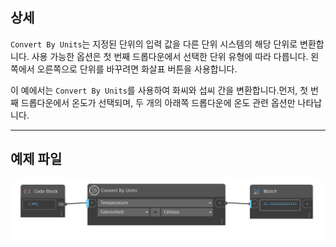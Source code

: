 ## 상세
`Convert By Units`는 지정된 단위의 입력 값을 다른 단위 시스템의 해당 단위로 변환합니다. 사용 가능한 옵션은 첫 번째 드롭다운에서 선택한 단위 유형에 따라 다릅니다. 왼쪽에서 오른쪽으로 단위를 바꾸려면 화살표 버튼을 사용합니다.

이 예에서는 `Convert By Units`를 사용하여 화씨와 섭씨 간을 변환합니다.먼저, 첫 번째 드롭다운에서 온도가 선택되며, 두 개의 아래쪽 드롭다운에 온도 관련 옵션만 나타납니다.
___
## 예제 파일

![Convert By Units](./UnitsUI.DynamoUnitConvert_img.jpg)

